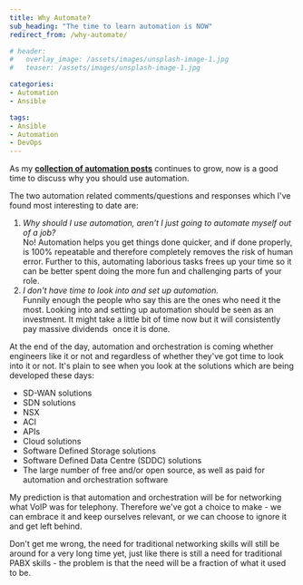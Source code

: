 ```yaml
---
title: Why Automate?
sub_heading: "The time to learn automation is NOW"
redirect_from: /why-automate/

# header:
#   overlay_image: /assets/images/unsplash-image-1.jpg
#   teaser: /assets/images/unsplash-image-1.jpg

categories:
- Automation
- Ansible

tags:
- Ansible
- Automation
- DevOps
---
```

As my **[collection of automation posts](/tags/#automation)** continues to grow, now is a good time to discuss why you should use automation.

The two automation related comments/questions and responses which I've found most interesting to date are:

1.  _Why should I use automation, aren't I just going to automate myself out of a job?_  
    No! Automation helps you get things done quicker, and if done properly, is 100% repeatable and therefore completely removes the risk of human error. Further to this, automating laborious tasks frees up your time so it can be better spent doing the more fun and challenging parts of your role.
2.  _I don't have time to look into and set up automation._  
    Funnily enough the people who say this are the ones who need it the most. Looking into and setting up automation should be seen as an investment. It might take a little bit of time now but it will consistently pay massive dividends  once it is done.

At the end of the day, automation and orchestration is coming whether engineers like it or not and regardless of whether they've got time to look into it or not. It's plain to see when you look at the solutions which are being developed these days:

*   SD-WAN solutions
*   SDN solutions
*   NSX
*   ACI
*   APIs
*   Cloud solutions
*   Software Defined Storage solutions
*   Software Defined Data Centre (SDDC) solutions
*   The large number of free and/or open source, as well as paid for automation and orchestration software

My prediction is that automation and orchestration will be for networking what VoIP was for telephony. Therefore we've got a choice to make - we can embrace it and keep ourselves relevant, or we can choose to ignore it and get left behind.

Don't get me wrong, the need for traditional networking skills will still be around for a very long time yet, just like there is still a need for traditional PABX skills - the problem is that the need will be a fraction of what it used to be.